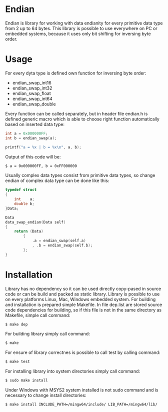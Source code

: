 # Endian
Endian is library for working with data endianity for every primitive data type from 2 up to 64 bytes. This library is possible to use everywhere on PC or embedded systems, because it uses only bit shifting for inversing byte order.

# Usage
For every dyta type is defined own function for inversing byte order:
- endian_swap_int16
- endian_swap_int32
- endian_swap_float
- endian_swap_int64
- endian_swap_double

Every function can be called separately, but in header file endian.h is defined generic macro which is able to choose right function automatically based on inserted data type:
```c
int a = 0x000000FF;
int b = endian_swap(a);

printf("a = %x | b = %x\n", a, b);
```
Output of this code will be: 
```Bash
$ a = 0x000000FF, b = 0xFF000000
```

Usually complex data types consist from primitive data types, so change endian of complex data type can be done like this:
```c
typedef struct
{
    int    a;
    double b;
}Data;

Data 
data_swap_endian(Data self)
{
    return (Data) 
        {
            .a = endian_swap(self.a)
            , .b = endian_swap(self.b);
        };
}
```

# Installation
Library has no dependency so it can be used directly copy-pased in source code or can be build and packed as static library. Library is possible to use on every platforms Linux, Mac, Windows embedded system.
For building and installation is prepared simple Makefile. In file dep.list are stored source code dependencies for building, so if this file is not in the same directory as Makefile, simple call command:
```Bash
$ make dep
```
For building library simply call command:
```Bash
$ make
```
For ensure of library correctnes is possible to call test by calling command:
```Bash
$ make test
```
For installing library into system directories simply call command:
```Bash
$ sudo make install
```
Under Windows with MSYS2 system installed is not sudo command and is necessary to change install directories:
```Bash
$ make install INCLUDE_PATH=/mingw64/include/ LIB_PATH=/mingw64/lib/
```






